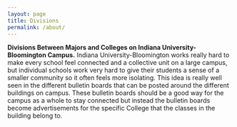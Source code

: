 ```yaml
---
layout: page
title: Divisions
permalink: /about/
---
```


**Divisions Between Majors and Colleges on Indiana University-Bloomington Campus.**
Indiana University-Bloomington works really hard to make every school feel connected and a collective unit on a large campus, but individual schools work very hard to give their students a sense of a smaller community so it often feels more isolating. This idea is really well seen in the different bulletin boards that can be posted around the different buildings on campus. These bulletin boards should be a good way for the campus as a whole to stay connected but instead the bulletin boards become advertisements for the specific College that the classes in the building belong to. 

